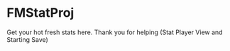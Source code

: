 # FMStatProj
Get your hot fresh stats here. Thank you for helping (Stat Player View and Starting Save)
